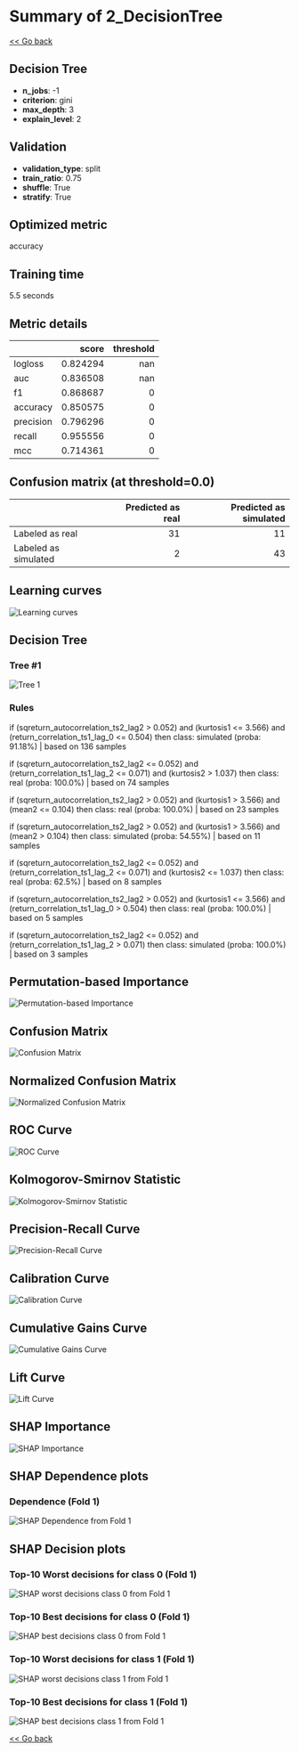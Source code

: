 # Summary of 2_DecisionTree

[<< Go back](../README.md)


## Decision Tree
- **n_jobs**: -1
- **criterion**: gini
- **max_depth**: 3
- **explain_level**: 2

## Validation
 - **validation_type**: split
 - **train_ratio**: 0.75
 - **shuffle**: True
 - **stratify**: True

## Optimized metric
accuracy

## Training time

5.5 seconds

## Metric details
|           |    score |   threshold |
|:----------|---------:|------------:|
| logloss   | 0.824294 |         nan |
| auc       | 0.836508 |         nan |
| f1        | 0.868687 |           0 |
| accuracy  | 0.850575 |           0 |
| precision | 0.796296 |           0 |
| recall    | 0.955556 |           0 |
| mcc       | 0.714361 |           0 |


## Confusion matrix (at threshold=0.0)
|                      |   Predicted as real |   Predicted as simulated |
|:---------------------|--------------------:|-------------------------:|
| Labeled as real      |                  31 |                       11 |
| Labeled as simulated |                   2 |                       43 |

## Learning curves
![Learning curves](learning_curves.png)

## Decision Tree 

### Tree #1
![Tree 1](learner_fold_0_tree.svg)

### Rules

if (sqreturn_autocorrelation_ts2_lag2 > 0.052) and (kurtosis1 <= 3.566) and (return_correlation_ts1_lag_0 <= 0.504) then class: simulated (proba: 91.18%) | based on 136 samples

if (sqreturn_autocorrelation_ts2_lag2 <= 0.052) and (return_correlation_ts1_lag_2 <= 0.071) and (kurtosis2 > 1.037) then class: real (proba: 100.0%) | based on 74 samples

if (sqreturn_autocorrelation_ts2_lag2 > 0.052) and (kurtosis1 > 3.566) and (mean2 <= 0.104) then class: real (proba: 100.0%) | based on 23 samples

if (sqreturn_autocorrelation_ts2_lag2 > 0.052) and (kurtosis1 > 3.566) and (mean2 > 0.104) then class: simulated (proba: 54.55%) | based on 11 samples

if (sqreturn_autocorrelation_ts2_lag2 <= 0.052) and (return_correlation_ts1_lag_2 <= 0.071) and (kurtosis2 <= 1.037) then class: real (proba: 62.5%) | based on 8 samples

if (sqreturn_autocorrelation_ts2_lag2 > 0.052) and (kurtosis1 <= 3.566) and (return_correlation_ts1_lag_0 > 0.504) then class: real (proba: 100.0%) | based on 5 samples

if (sqreturn_autocorrelation_ts2_lag2 <= 0.052) and (return_correlation_ts1_lag_2 > 0.071) then class: simulated (proba: 100.0%) | based on 3 samples





## Permutation-based Importance
![Permutation-based Importance](permutation_importance.png)
## Confusion Matrix

![Confusion Matrix](confusion_matrix.png)


## Normalized Confusion Matrix

![Normalized Confusion Matrix](confusion_matrix_normalized.png)


## ROC Curve

![ROC Curve](roc_curve.png)


## Kolmogorov-Smirnov Statistic

![Kolmogorov-Smirnov Statistic](ks_statistic.png)


## Precision-Recall Curve

![Precision-Recall Curve](precision_recall_curve.png)


## Calibration Curve

![Calibration Curve](calibration_curve_curve.png)


## Cumulative Gains Curve

![Cumulative Gains Curve](cumulative_gains_curve.png)


## Lift Curve

![Lift Curve](lift_curve.png)



## SHAP Importance
![SHAP Importance](shap_importance.png)

## SHAP Dependence plots

### Dependence (Fold 1)
![SHAP Dependence from Fold 1](learner_fold_0_shap_dependence.png)

## SHAP Decision plots

### Top-10 Worst decisions for class 0 (Fold 1)
![SHAP worst decisions class 0 from Fold 1](learner_fold_0_shap_class_0_worst_decisions.png)
### Top-10 Best decisions for class 0 (Fold 1)
![SHAP best decisions class 0 from Fold 1](learner_fold_0_shap_class_0_best_decisions.png)
### Top-10 Worst decisions for class 1 (Fold 1)
![SHAP worst decisions class 1 from Fold 1](learner_fold_0_shap_class_1_worst_decisions.png)
### Top-10 Best decisions for class 1 (Fold 1)
![SHAP best decisions class 1 from Fold 1](learner_fold_0_shap_class_1_best_decisions.png)

[<< Go back](../README.md)
